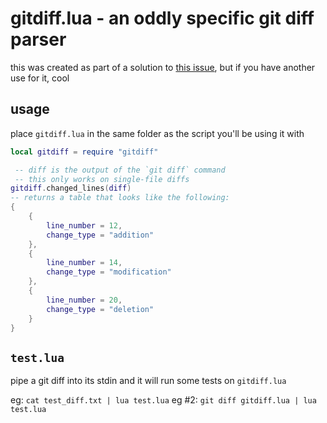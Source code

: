 # gitdiff.lua - an oddly specific git diff parser

this was created as part of a solution to [this issue](https://github.com/lite-xl/lite-xl/issues/322), but if you have another use for it, cool

## usage

place `gitdiff.lua` in the same folder as the script you'll be using it with
```lua
local gitdiff = require "gitdiff"

 -- diff is the output of the `git diff` command
 -- this only works on single-file diffs
gitdiff.changed_lines(diff)
-- returns a table that looks like the following:
{
	{
		line_number = 12,
		change_type = "addition"
	},
	{
		line_number = 14,
		change_type = "modification"
	},
	{
		line_number = 20,
		change_type = "deletion"
	}
}
```

## `test.lua`
pipe a git diff into its stdin and it will run some tests on `gitdiff.lua`

eg:
	`cat test_diff.txt | lua test.lua`
eg #2:
	`git diff gitdiff.lua | lua test.lua`

